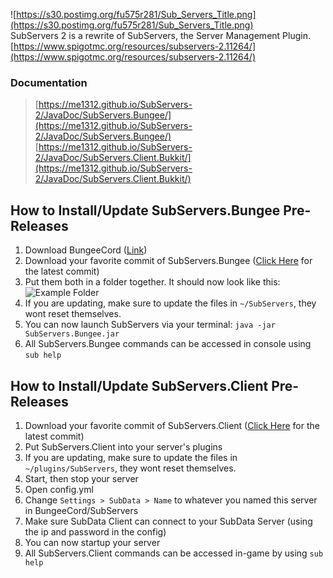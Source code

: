 ![https://s30.postimg.org/fu575r281/Sub_Servers_Title.png](https://s30.postimg.org/fu575r281/Sub_Servers_Title.png)<br>
SubServers 2 is a rewrite of SubServers, the Server Management Plugin.<br>
[https://www.spigotmc.org/resources/subservers-2.11264/](https://www.spigotmc.org/resources/subservers-2.11264/)

### Documentation
> [https://me1312.github.io/SubServers-2/JavaDoc/SubServers.Bungee/](https://me1312.github.io/SubServers-2/JavaDoc/SubServers.Bungee/)<br>
> [https://me1312.github.io/SubServers-2/JavaDoc/SubServers.Client.Bukkit/](https://me1312.github.io/SubServers-2/JavaDoc/SubServers.Client.Bukkit/)

## How to Install/Update SubServers.Bungee Pre-Releases
1. Download BungeeCord ([Link](https://www.spigotmc.org/link-forums/bungeecord.28/))
2. Download your favorite commit of SubServers.Bungee ([Click Here](https://github.com/ME1312/SubServers-2/tree/master/Artifacts) for the latest commit)
3. Put them both in a folder together. It should now look like this:
![Example Folder](https://s30.postimg.org/qhcx95jep/Screen_Shot_2016_12_15_at_4_30_15_PM.png)
4. If you are updating, make sure to update the files in `~/SubServers`, they wont reset themselves.
5. You can now launch SubServers via your terminal: `java -jar SubServers.Bungee.jar`
6. All SubServers.Bungee commands can be accessed in console using `sub help`

## How to Install/Update SubServers.Client Pre-Releases
1. Download your favorite commit of SubServers.Client ([Click Here](https://github.com/ME1312/SubServers-2/tree/master/Artifacts) for the latest commit)
2. Put SubServers.Client into your server's plugins 
3. If you are updating, make sure to update the files in `~/plugins/SubServers`, they wont reset themselves.
4. Start, then stop your server
5. Open config.yml
6. Change `Settings > SubData > Name` to whatever you named this server in BungeeCord/SubServers
7. Make sure SubData Client can connect to your SubData Server (using the ip and password in the config)
8. You can now startup your server
9. All SubServers.Client commands can be accessed in-game by using `sub help`
